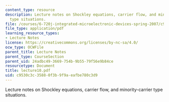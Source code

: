```yaml
---
content_type: resource
description: Lecture notes on Shockley equations, carrier flow, and minority-carrier
  type situations.
file: /courses/6-720j-integrated-microelectronic-devices-spring-2007/c9530c3c35880f3b9f9aeafbe780c3d9_lecture10.pdf
file_type: application/pdf
learning_resource_types:
- Lecture Notes
license: https://creativecommons.org/licenses/by-nc-sa/4.0/
ocw_type: OCWFile
parent_title: Lecture Notes
parent_type: CourseSection
parent_uid: 24adbc49-3669-754b-9b55-79f56e9b84ce
resourcetype: Document
title: lecture10.pdf
uid: c9530c3c-3588-0f3b-9f9a-eafbe780c3d9
---
```

Lecture notes on Shockley equations, carrier flow, and minority-carrier type situations.